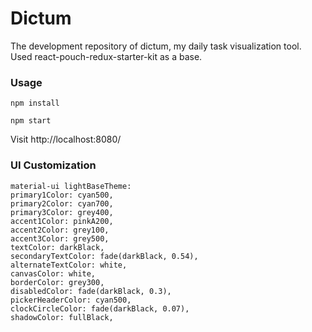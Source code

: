 # Dictum

The development repository of dictum, my daily task visualization tool. Used react-pouch-redux-starter-kit as a base.

### Usage

`npm install`

`npm start`

Visit http://localhost:8080/

### UI Customization

```
material-ui lightBaseTheme:
primary1Color: cyan500,
primary2Color: cyan700,
primary3Color: grey400,
accent1Color: pinkA200,
accent2Color: grey100,
accent3Color: grey500,
textColor: darkBlack,
secondaryTextColor: fade(darkBlack, 0.54),
alternateTextColor: white,
canvasColor: white,
borderColor: grey300,
disabledColor: fade(darkBlack, 0.3),
pickerHeaderColor: cyan500,
clockCircleColor: fade(darkBlack, 0.07),
shadowColor: fullBlack,
```
